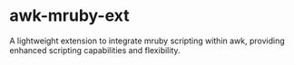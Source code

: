 # awk-mruby-ext
A lightweight extension to integrate mruby scripting within awk, providing enhanced scripting capabilities and flexibility.
